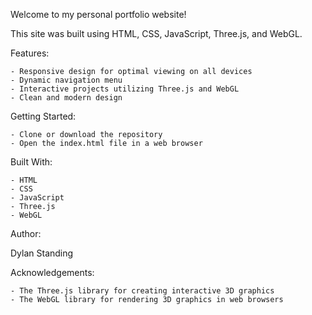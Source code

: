 
Welcome to my personal portfolio website! 

This site was built using HTML, CSS, JavaScript, Three.js, and WebGL.

Features:

    - Responsive design for optimal viewing on all devices
    - Dynamic navigation menu
    - Interactive projects utilizing Three.js and WebGL
    - Clean and modern design

Getting Started:

    - Clone or download the repository
    - Open the index.html file in a web browser

Built With:

    - HTML
    - CSS
    - JavaScript
    - Three.js
    - WebGL

Author:

Dylan Standing

Acknowledgements:

    - The Three.js library for creating interactive 3D graphics
    - The WebGL library for rendering 3D graphics in web browsers
